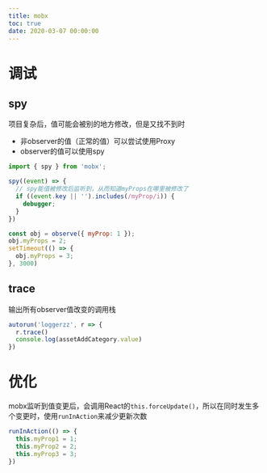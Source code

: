 ```yaml
---
title: mobx
toc: true
date: 2020-03-07 00:00:00
---
```


# 调试
## spy
项目复杂后，值可能会被别的地方修改，但是又找不到时
* 非observer的值（正常的值）可以尝试使用Proxy
* observer的值可以使用spy

```js
import { spy } from 'mobx';

spy((event) => {
  // spy能值被修改后监听到，从而知道myProps在哪里被修改了
  if ((event.key || '').includes(/myProp/i)) {
    debugger;
  }
})

const obj = observe({ myProp: 1 });
obj.myProps = 2;
setTimeout(() => {
  obj.myProps = 3;
}, 3000)
```

## trace
输出所有observer值改变的调用栈
```js
autorun('loggerzz', r => {
  r.trace()
  console.log(assetAddCategory.value)
})
```

# 优化
mobx监听到值变更后，会调用React的`this.forceUpdate()`，所以在同时发生多个变更时，使用`runInAction`来减少更新次数
```js
runInAction(() => {
  this.myProp1 = 1;
  this.myProp2 = 2;
  this.myProp3 = 3;
})
```
